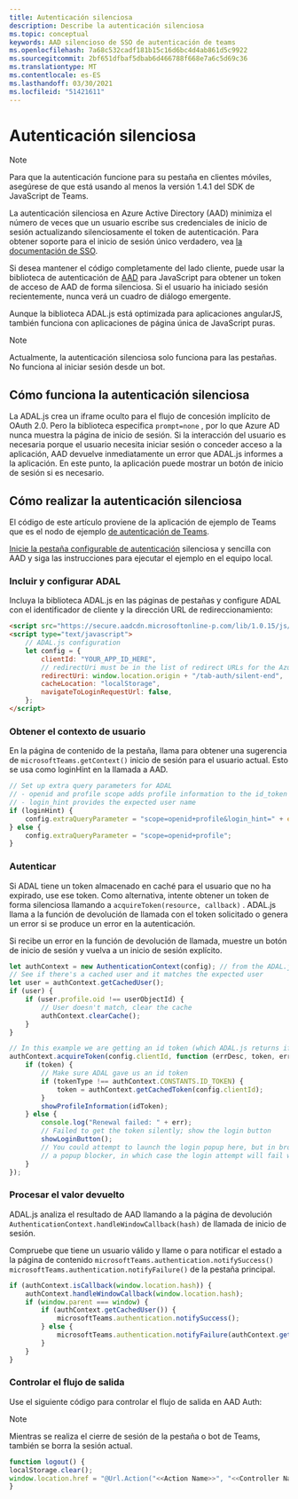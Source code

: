 ```yaml
---
title: Autenticación silenciosa
description: Describe la autenticación silenciosa
ms.topic: conceptual
keywords: AAD silencioso de SSO de autenticación de teams
ms.openlocfilehash: 7a68c532cadf181b15c16d6bc4d4ab861d5c9922
ms.sourcegitcommit: 2bf651dfbaf5dbab6d466788f668e7a6c5d69c36
ms.translationtype: MT
ms.contentlocale: es-ES
ms.lasthandoff: 03/30/2021
ms.locfileid: "51421611"
---
```

# <a name="silent-authentication"></a>Autenticación silenciosa

> [!NOTE]
> Para que la autenticación funcione para su pestaña en clientes móviles, asegúrese de que está usando al menos la versión 1.4.1 del SDK de JavaScript de Teams.

La autenticación silenciosa en Azure Active Directory (AAD) minimiza el número de veces que un usuario escribe sus credenciales de inicio de sesión actualizando silenciosamente el token de autenticación. Para obtener soporte para el inicio de sesión único verdadero, vea [la documentación de SSO](~/tabs/how-to/authentication/auth-aad-sso.md).

Si desea mantener el código completamente del lado cliente, puede usar la biblioteca de autenticación de [AAD](/azure/active-directory/develop/active-directory-authentication-libraries) para JavaScript para obtener un token de acceso de AAD de forma silenciosa. Si el usuario ha iniciado sesión recientemente, nunca verá un cuadro de diálogo emergente.

Aunque la biblioteca ADAL.js está optimizada para aplicaciones angularJS, también funciona con aplicaciones de página única de JavaScript puras.

> [!NOTE]
> Actualmente, la autenticación silenciosa solo funciona para las pestañas. No funciona al iniciar sesión desde un bot.

## <a name="how-silent-authentication-works"></a>Cómo funciona la autenticación silenciosa

La ADAL.js crea un iframe oculto para el flujo de concesión implícito de OAuth 2.0. Pero la biblioteca especifica `prompt=none` , por lo que Azure AD nunca muestra la página de inicio de sesión. Si la interacción del usuario es necesaria porque el usuario necesita iniciar sesión o conceder acceso a la aplicación, AAD devuelve inmediatamente un error que ADAL.js informes a la aplicación. En este punto, la aplicación puede mostrar un botón de inicio de sesión si es necesario.

## <a name="how-to-do-silent-authentication"></a>Cómo realizar la autenticación silenciosa

El código de este artículo proviene de la aplicación de ejemplo de Teams que es el nodo de ejemplo [de autenticación de Teams](https://github.com/OfficeDev/Microsoft-Teams-Samples/blob/main/samples/app-auth/nodejs/src/views/tab/silent/silent.hbs).

[Inicie la pestaña configurable de autenticación](https://github.com/OfficeDev/Microsoft-Teams-Samples/tree/main/samples/tab-channel-group-config-page-auth/csharp) silenciosa y sencilla con AAD y siga las instrucciones para ejecutar el ejemplo en el equipo local.

### <a name="include-and-configure-adal"></a>Incluir y configurar ADAL

Incluya la biblioteca ADAL.js en las páginas de pestañas y configure ADAL con el identificador de cliente y la dirección URL de redireccionamiento:

```html
<script src="https://secure.aadcdn.microsoftonline-p.com/lib/1.0.15/js/adal.min.js" integrity="sha384-lIk8T3uMxKqXQVVfFbiw0K/Nq+kt1P3NtGt/pNexiDby2rKU6xnDY8p16gIwKqgI" crossorigin="anonymous"></script>
<script type="text/javascript">
    // ADAL.js configuration
    let config = {
        clientId: "YOUR_APP_ID_HERE",
        // redirectUri must be in the list of redirect URLs for the Azure AD app
        redirectUri: window.location.origin + "/tab-auth/silent-end",
        cacheLocation: "localStorage",
        navigateToLoginRequestUrl: false,
    };
</script>
```

### <a name="get-the-user-context"></a>Obtener el contexto de usuario

En la página de contenido de la pestaña, llama para obtener una sugerencia de `microsoftTeams.getContext()` inicio de sesión para el usuario actual. Esto se usa como loginHint en la llamada a AAD.

```javascript
// Set up extra query parameters for ADAL
// - openid and profile scope adds profile information to the id_token
// - login_hint provides the expected user name
if (loginHint) {
    config.extraQueryParameter = "scope=openid+profile&login_hint=" + encodeURIComponent(loginHint);
} else {
    config.extraQueryParameter = "scope=openid+profile";
}
```

### <a name="authenticate"></a>Autenticar

Si ADAL tiene un token almacenado en caché para el usuario que no ha expirado, use ese token. Como alternativa, intente obtener un token de forma silenciosa llamando a `acquireToken(resource, callback)` . ADAL.js llama a la función de devolución de llamada con el token solicitado o genera un error si se produce un error en la autenticación.

Si recibe un error en la función de devolución de llamada, muestre un botón de inicio de sesión y vuelva a un inicio de sesión explícito.

```javascript
let authContext = new AuthenticationContext(config); // from the ADAL.js library
// See if there's a cached user and it matches the expected user
let user = authContext.getCachedUser();
if (user) {
    if (user.profile.oid !== userObjectId) {
        // User doesn't match, clear the cache
        authContext.clearCache();
    }
}

// In this example we are getting an id token (which ADAL.js returns if we ask for resource = clientId)
authContext.acquireToken(config.clientId, function (errDesc, token, err, tokenType) {
    if (token) {
        // Make sure ADAL gave us an id token
        if (tokenType !== authContext.CONSTANTS.ID_TOKEN) {
            token = authContext.getCachedToken(config.clientId);
        }
        showProfileInformation(idToken);
    } else {
        console.log("Renewal failed: " + err);
        // Failed to get the token silently; show the login button
        showLoginButton();
        // You could attempt to launch the login popup here, but in browsers this could be blocked by
        // a popup blocker, in which case the login attempt will fail with the reason FailedToOpenWindow.
    }
});
```

### <a name="process-the-return-value"></a>Procesar el valor devuelto

ADAL.js analiza el resultado de AAD llamando a la página de devolución `AuthenticationContext.handleWindowCallback(hash)` de llamada de inicio de sesión.

Compruebe que tiene un usuario válido y llame o para notificar el estado a la página de contenido `microsoftTeams.authentication.notifySuccess()` `microsoftTeams.authentication.notifyFailure()` de la pestaña principal.

```javascript
if (authContext.isCallback(window.location.hash)) {
    authContext.handleWindowCallback(window.location.hash);
    if (window.parent === window) {
        if (authContext.getCachedUser()) {
            microsoftTeams.authentication.notifySuccess();
        } else {
            microsoftTeams.authentication.notifyFailure(authContext.getLoginError());
        }
    }
}
```

### <a name="handle-sign-out-flow"></a>Controlar el flujo de salida

Use el siguiente código para controlar el flujo de salida en AAD Auth:

> [!NOTE]
> Mientras se realiza el cierre de sesión de la pestaña o bot de Teams, también se borra la sesión actual.

```javascript
function logout() {
localStorage.clear();
window.location.href = "@Url.Action("<<Action Name>>", "<<Controller Name>>")";
}
```
